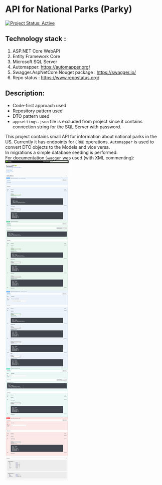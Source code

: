 # API for National Parks (Parky)
[![Project Status: Active](https://www.repostatus.org/badges/latest/active.svg)](https://www.repostatus.org/#active)
## Technology stack : 
1. ASP.NET Core WebAPI
2. Entity Framework Core
3. Microsoft SQL Server
4. Automapper: https://automapper.org/
5. Swagger.AspNetCore Nouget package : https://swagger.io/
6. Repo status : https://www.repostatus.org/
## Description:

* Code-first approach used
* Repository pattern used
* DTO pattern used
* `appsettings.json` file is excluded from project since it contains connection string for the SQL Server with password.

This project contains small API for information about national parks in the US.
Currently it has endpoints for `CRUD` operations. `Automapper` is used to convert DTO
objects to the Models and vice versa. <br/>
In migrations a simple database seeding is performed. <br/>
For documentation `Swagger` was used (with XML commenting): <br/>
<img src="git-src/apidocs.png" />
